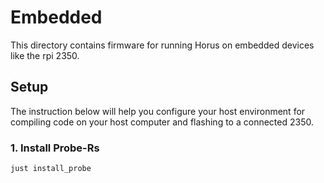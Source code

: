 # Embedded

This directory contains firmware for running Horus on embedded devices like the rpi 2350.

## Setup

The instruction below will help you configure your host environment for compiling code on your host computer and flashing to a connected 2350.


### 1. Install Probe-Rs

```bash
just install_probe
```
